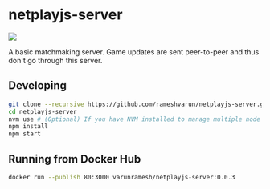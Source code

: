 # netplayjs-server

![](https://github.com/rameshvarun/netplayjs-server/actions/workflows/node.js.yml/badge.svg)

A basic matchmaking server. Game updates are sent peer-to-peer and thus don't go through this server.

## Developing

```bash
git clone --recursive https://github.com/rameshvarun/netplayjs-server.git
cd netplayjs-server
nvm use # (Optional) If you have NVM installed to manage multiple node versions.
npm install
npm start
```

## Running from Docker Hub
```bash
docker run --publish 80:3000 varunramesh/netplayjs-server:0.0.3
```
